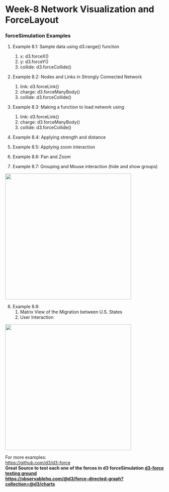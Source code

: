 # Week-8 Network Visualization and ForceLayout
### forceSimulation Examples

 1. Example 8.1: Sample data using d3.range() function
    1. x: d3.forceX()
    2. y: d3.forceY()
    3. collide: d3.forceCollide()
    
 2. Example 8.2: Nodes and Links in Strongly Connected Network 
    1. link: d3.forceLink()
    2. charge: d3.forceManyBody()
    3. collide: d3.forceCollide()
    
 3. Example 8.3: Making a function to load network using
    1. link: d3.forceLink()
    2. charge: d3.forceManyBody()
    3. collide: d3.forceCollide()
4. Example 8.4: Applying strength and distance
5. Example 8.5: Applying zoom interaction
6. Example 8.6: Pan and Zoom
7. Example 8.7: Grouping and Mouse interaction (hide and show groups)

<img src="img/Exampl_8.7.gif" width="400px">

8. Example 8.8:
   1. Matrix View of the Migration between U.S. States
   2. User Interaction  

<img src="img/Example_8.8.gif" width="400px">


For more examples:<br>
<a href="https://github.com/d3/d3-force">
https://github.com/d3/d3-force
</a>
<br>
<b>Great Source to test each one of the forces in d3 forceSimulation 
<a href="https://bl.ocks.org/steveharoz/8c3e2524079a8c440df60c1ab72b5d03">d3-force testing ground</a>
<br>
<a href="https://observablehq.com/@d3/force-directed-graph?collection=@d3/charts">
https://observablehq.com/@d3/force-directed-graph?collection=@d3/charts
</a>
